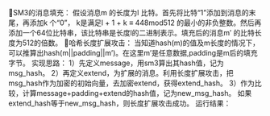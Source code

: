 SM3的消息填充：
   假设消息m 的长度为l 比特。首先将比特“1”添加到消息的末尾，再添加k 个“0”， k是满足l + 1 + k ≡ 448mod512 的最小的非负整数。然后再添加一个64位比特串，该比特串是长度l的二进制表示。填充后的消息m′ 的比特长度为512的倍数。
哈希长度扩展攻击：
当知道hash(m)的值及m长度的情况下，可以推算出hash(m||padding||m’)。在这里m’是任意数据,padding是m后的填充字节。
实现思路：
1）先定义message，用sm3算出其hash值，记为msg_hash。
2）再定义extend，为扩展的消息。利用长度扩展攻击，把msg_hash作为加密的初始向量，去加密extend，获得extend_hash。
3）作为比较，计算message+padding+extend的hash值，记为new_msg_hash。
如果extend_hash等于new_msg_hash，则长度扩展攻击成功。
运行结果：